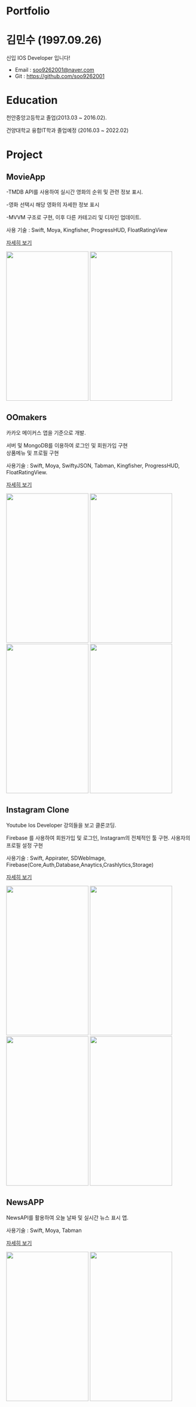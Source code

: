 # Portfolio

# 김민수 (1997.09.26)
신입 IOS Developer 입니다!

* Email : soo9262001@naver.com
* Git : https://github.com/soo9262001

# Education
천안중앙고등학교 졸업(2013.03 ~ 2016.02). 

건양대학교 융합IT학과 졸업예정 (2016.03 ~ 2022.02)

# Project

## MovieApp


-TMDB API를 사용하여 실시간 영화의 순위 및 관련 정보 표시. 

-영화 선택시 해당 영화의 자세한 정보 표시

-MVVM 구조로 구현, 이후 다른 카테고리 및 디자인 업데이트. 


사용 기술 : Swift, Moya, Kingfisher, ProgressHUD, FloatRatingView

[자세히 보기](https://github.com/soo9262001/MovieApp)



<p float="left">
  <img src="https://user-images.githubusercontent.com/73583602/134794670-7e585fef-8a81-43a8-bcf1-a246a985b850.png" width=220 height= 400 />
  <img src="https://user-images.githubusercontent.com/73583602/134794592-5ec73649-446b-4f62-b4f3-161141d749c0.png" width=220 height= 400 /> 
</p>





## OOmakers
카카오 메이커스 앱을 기준으로 개발. 

서버 및 MongoDB를 이용하여 로그인 및 회원가입 구현  
상품메뉴 및 프로필 구현  


사용기술 : Swift, Moya, SwiftyJSON, Tabman, Kingfisher, ProgressHUD, FloatRatingView. 

[자세히 보기](https://github.com/soo9262001/OOMakers)

<p float="left">
  <img src="https://user-images.githubusercontent.com/73583602/134794862-9cacc6c5-4636-4349-8f48-e480945e7881.png" width=220 height= 400 />
  <img src="https://user-images.githubusercontent.com/73583602/134794864-e4027586-48fc-4271-863b-3a52cc7510ef.png" width=220 height= 400 /> 
  <img src="https://user-images.githubusercontent.com/73583602/134794866-1b54ab16-bd4b-4128-9f48-751ee5eb377e.png" width=220 height= 400 /> 
  <img src="https://user-images.githubusercontent.com/73583602/134794867-15dc0abd-ec95-4812-bce7-b40114466674.png" width=220 height= 400 /> 
</p>




## Instagram Clone
Youtube Ios Developer 강의들을 보고 클론코딩. 

Firebase 를 사용하여 회원가입 및 로그인, Instagram의 전체적인 툴 구현. 
사용자의 프로필 설정 구현 

사용기술 : Swift, Appirater, SDWebImage, Firebase(Core,Auth,Database,Anaytics,Crashlytics,Storage)

[자세히 보기](https://github.com/soo9262001/Instagram-Clone)
  
<p float="left">
  <img src="https://user-images.githubusercontent.com/73583602/134795079-7d5d9656-a16a-46bd-be1a-6ccef34ec0d1.png" width=220 height= 400 />
  <img src="https://user-images.githubusercontent.com/73583602/134795083-cb8d7ae2-6af3-441e-b221-6231ca6a662f.png" width=220 height= 400 /> 
  <img src="https://user-images.githubusercontent.com/73583602/134795086-4a61f49a-5eea-482a-8b4d-d4f58eaa1b0d.png" width=220 height= 400 /> 
  <img src="https://user-images.githubusercontent.com/73583602/134795087-9d4b72c7-4055-4fd4-8bf9-9a288b356a34.png" width=220 height= 400 /> 
</p>



## NewsAPP
NewsAPI를 활용하여 오늘 날짜 및 실시간 뉴스 표시 앱. 

사용기술 : Swift, Moya, Tabman

[자세히 보기](https://github.com/soo9262001/NewsApp)

<p float="left">
<img src="https://user-images.githubusercontent.com/73583602/134795117-7c455824-fa40-43f4-b259-041ac86e2194.png" width=220 height= 400 />
<img src="https://user-images.githubusercontent.com/73583602/135566916-f6e69141-e263-496b-8d54-c509d2964b08.png" width=220 height= 400 />
</p>

